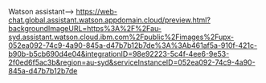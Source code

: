 Watson assistant--> https://web-chat.global.assistant.watson.appdomain.cloud/preview.html?backgroundImageURL=https%3A%2F%2Fau-syd.assistant.watson.cloud.ibm.com%2Fpublic%2Fimages%2Fupx-052ea092-74c9-4a90-845a-d47b7b12b7de%3A%3Ab461af5a-910f-421c-b90b-b5cb690d4e04&integrationID=98e92223-5c4f-4ee6-9e53-2f0ed6f5ac3b&region=au-syd&serviceInstanceID=052ea092-74c9-4a90-845a-d47b7b12b7de
